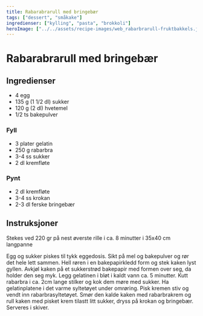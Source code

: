 ```yaml
---
title: Rabarabrarull med bringebær
tags: ["dessert", "småkake"]
ingredienser: ["kylling", "pasta", "brokkoli"]
heroImage: ["../../assets/recipe-images/web_rabarbrarull-fruktbakkels.jpg"]
---
```


# Rabarabrarull med bringebær

## Ingredienser

- 4 egg
- 135 g (1 1/2 dl) sukker
- 120 g (2 dl) hvetemel
- 1/2 ts bakepulver

### Fyll

- 3 plater gelatin
- 250 g rabarbra
- 3-4 ss sukker
- 2 dl kremfløte

### Pynt

- 2 dl kremfløte
- 3-4 ss krokan
- 2-3 dl ferske bringebær

## Instruksjoner

Stekes ved 220 gr på nest øverste rille i ca. 8 minutter i 35x40 cm langpanne

Egg og sukker piskes til tykk eggedosis. Sikt på mel og bakepulver og rør det hele lett sammen. Hell røren i en bakepapirkledd form og stek kaken lyst gyllen. Avkjøl kaken på et sukkerstrød bakepapir med formen over seg, da holder den seg myk. Legg gelatinen i bløt i kaldt vann ca. 5 minutter. Kutt rabarbra i ca. 2cm lange stilker og kok dem møre med sukker. Ha gelatinplatene i det varme syltetøyet under omrøring. Pisk kremen stiv og vendt inn rabarbrasyltetøyet. Smør den kalde kaken med rabarbrakrem og rull kaken med pisket krem tilastt litt sukker, dryss på krokan og bringebær. Serveres i skiver.
